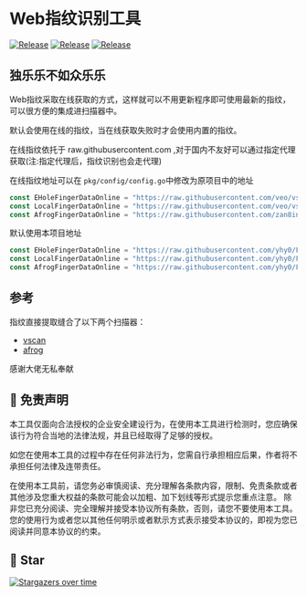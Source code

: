 # Web指纹识别工具

<a href="https://github.com/yhy0/FuckFingerprint"><img alt="Release" src="https://img.shields.io/badge/go-1.18-blue"></a>
<a href="https://github.com/yhy0/FuckFingerprint"><img alt="Release" src="https://img.shields.io/badge/release-v1.0.0-brightgreen"></a>
<a href="https://github.com/yhy0/FuckFingerprint"><img alt="Release" src="https://img.shields.io/badge/LICENSE-GPL-important"></a>


## 独乐乐不如众乐乐
Web指纹采取在线获取的方式，这样就可以不用更新程序即可使用最新的指纹，可以很方便的集成进扫描器中。

默认会使用在线的指纹，当在线获取失败时才会使用内置的指纹。

在线指纹依托于 raw.githubusercontent.com ,对于国内不友好可以通过指定代理获取(注:指定代理后，指纹识别也会走代理)



在线指纹地址可以在 `pkg/config/config.go`中修改为原项目中的地址
``` go
const EHoleFingerDataOnline = "https://raw.githubusercontent.com/veo/vscan/main/pkg/fingerprint/dicts/eHoleFinger.json"
const LocalFingerDataOnline = "https://raw.githubusercontent.com/veo/vscan/main/pkg/fingerprint/dicts/localFinger.json"
const AfrogFingerDataOnline = "https://raw.githubusercontent.com/zan8in/afrog/main/pkg/fingerprint/web_fingerprint_v3.json"
```
默认使用本项目地址
``` go
const EHoleFingerDataOnline = "https://raw.githubusercontent.com/yhy0/FuckFingerprint/main/fingerPrints/eHoleFinger.json"
const LocalFingerDataOnline = "https://raw.githubusercontent.com/yhy0/FuckFingerprint/main/fingerPrints/localFinger.json"
const AfrogFingerDataOnline = "https://raw.githubusercontent.com/yhy0/FuckFingerprint/main/fingerPrints/web_fingerprint_v3.json"
```


## 参考
指纹直接提取缝合了以下两个扫描器：

- [vscan](https://github.com/veo/vscan/)
- [afrog](https://github.com/zan8in/afrog)



感谢大佬无私奉献

## 📄 免责声明

本工具仅面向合法授权的企业安全建设行为，在使用本工具进行检测时，您应确保该行为符合当地的法律法规，并且已经取得了足够的授权。

如您在使用本工具的过程中存在任何非法行为，您需自行承担相应后果，作者将不承担任何法律及连带责任。

在使用本工具前，请您务必审慎阅读、充分理解各条款内容，限制、免责条款或者其他涉及您重大权益的条款可能会以加粗、加下划线等形式提示您重点注意。 除非您已充分阅读、完全理解并接受本协议所有条款，否则，请您不要使用本工具。您的使用行为或者您以其他任何明示或者默示方式表示接受本协议的，即视为您已阅读并同意本协议的约束。

## 🌟 Star

[![Stargazers over time](https://starchart.cc/yhy0/FuckFingerprint.svg)](https://starchart.cc/yhy0/FuckFingerprint)
      
